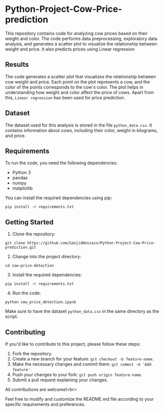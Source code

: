 # Python-Project-Cow-Price-prediction

This repository contains code for analyzing cow prices based on their weight and color. The code performs data preprocessing, exploratory data analysis, and generates a scatter plot to visualize the relationship between weight and price. It also predicts prices using Linear regression


## Results

The code generates a scatter plot that visualizes the relationship between cow weight and price. Each point on the plot represents a cow, and the color of the points corresponds to the cow's color. The plot helps in understanding how weight and color affect the price of cows. Apart from this,  `Linear regression` has been used for price prediction. 

## Dataset

The dataset used for this analysis is stored in the file `python_data.csv`. It contains information about cows, including their color, weight in kilograms, and price.

## Requirements

To run the code, you need the following dependencies:

- Python 3
- pandas
- numpy
- matplotlib

You can install the required dependencies using pip:

```
pip install -r requirements.txt
```

## Getting Started

1. Clone the repository:

```
git clone https://github.com/SanjidHossain/Python-Project-Cow-Price-prediction.git
```

2. Change into the project directory:

```
cd cow-price-detection
```

3. Install the required dependencies:

```
pip install -r requirements.txt
```

4. Run the code:

```
python cow_price_detection.ipynb
```

Make sure to have the dataset `python_data.csv` in the same directory as the script.


## Contributing

If you'd like to contribute to this project, please follow these steps:

1. Fork the repository.
2. Create a new branch for your feature: `git checkout -b feature-name`.
3. Make the necessary changes and commit them: `git commit -m 'Add feature'`.
4. Push your changes to your fork: `git push origin feature-name`.
5. Submit a pull request explaining your changes.

All contributions are welcome!<br\>

Feel free to modify and customize the README.md file according to your specific requirements and preferences.
